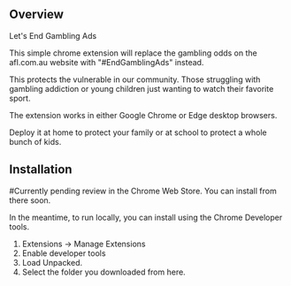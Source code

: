 ## Overview

Let's End Gambling Ads

This simple chrome extension will replace the gambling odds on the afl.com.au website with "#EndGamblingAds" instead.

This protects the vulnerable in our community. Those struggling with gambling addiction or young children just wanting to watch their favorite sport.

The extension works in either Google Chrome or Edge desktop browsers.

Deploy it at home to protect your family or at school to protect a whole bunch of kids.

## Installation
#Currently pending review in the Chrome Web Store. You can install from there soon.

In the meantime, to run locally, you can install using the Chrome Developer tools.
1. Extensions -> Manage Extensions
2. Enable developer tools
3. Load Unpacked.
4. Select the folder you downloaded from here.
